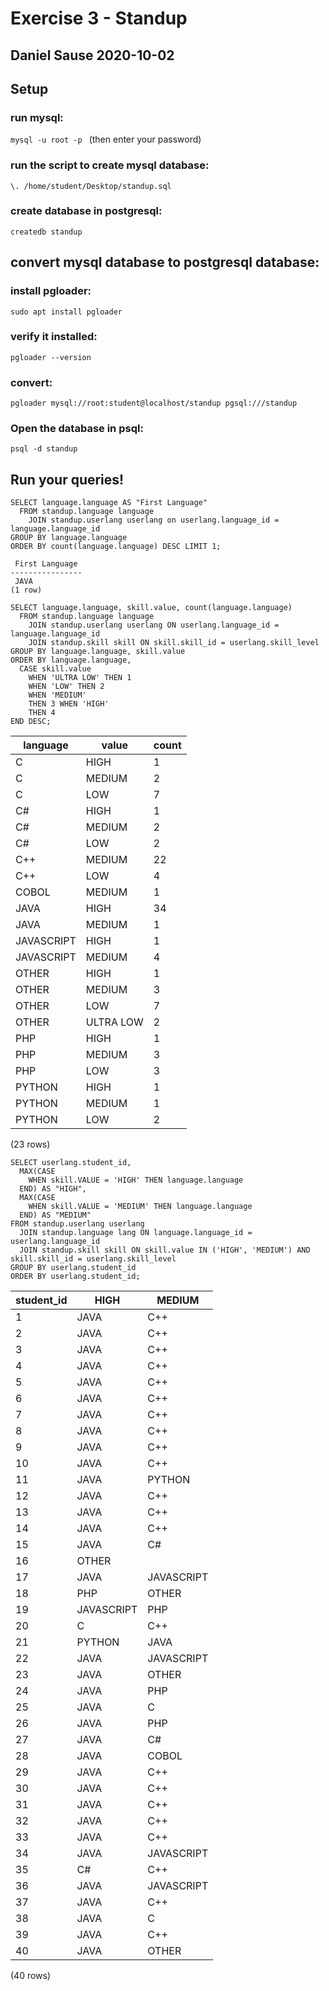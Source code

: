 # Exercise 3 - Standup
## Daniel Sause 2020-10-02

## Setup

### run mysql:
```mysql -u root -p ```
(then enter your password)

### run the script to create mysql database:
```\. /home/student/Desktop/standup.sql```

### create database in postgresql:
```createdb standup```

## convert mysql database to postgresql database:

### install pgloader:
```sudo apt install pgloader```

### verify it installed:
```pgloader --version```

### convert:
```pgloader mysql://root:student@localhost/standup pgsql:///standup```

### Open the database in psql:
```psql -d standup```

## Run your queries!
```
SELECT language.language AS "First Language" 
  FROM standup.language language 
    JOIN standup.userlang userlang on userlang.language_id = language.language_id 
GROUP BY language.language 
ORDER BY count(language.language) DESC LIMIT 1;
```
```
 First Language 
----------------
 JAVA
(1 row)
```
```
SELECT language.language, skill.value, count(language.language) 
  FROM standup.language language 
    JOIN standup.userlang userlang ON userlang.language_id = language.language_id 
    JOIN standup.skill skill ON skill.skill_id = userlang.skill_level 
GROUP BY language.language, skill.value 
ORDER BY language.language, 
  CASE skill.value 
    WHEN 'ULTRA LOW' THEN 1 
    WHEN 'LOW' THEN 2 
    WHEN 'MEDIUM' 
    THEN 3 WHEN 'HIGH' 
    THEN 4 
END DESC;
```
  language  |   value   | count 
------------|-----------|-------
 C          | HIGH      |     1
 C          | MEDIUM    |     2
 C          | LOW       |     7
 C#         | HIGH      |     1
 C#         | MEDIUM    |     2
 C#         | LOW       |     2
 C++        | MEDIUM    |    22
 C++        | LOW       |     4
 COBOL      | MEDIUM    |     1
 JAVA       | HIGH      |    34
 JAVA       | MEDIUM    |     1
 JAVASCRIPT | HIGH      |     1
 JAVASCRIPT | MEDIUM    |     4
 OTHER      | HIGH      |     1
 OTHER      | MEDIUM    |     3
 OTHER      | LOW       |     7
 OTHER      | ULTRA LOW |     2
 PHP        | HIGH      |     1
 PHP        | MEDIUM    |     3
 PHP        | LOW       |     3
 PYTHON     | HIGH      |     1
 PYTHON     | MEDIUM    |     1
 PYTHON     | LOW       |     2
(23 rows)

```
SELECT userlang.student_id,
  MAX(CASE
    WHEN skill.VALUE = 'HIGH' THEN language.language
  END) AS "HIGH",
  MAX(CASE
    WHEN skill.VALUE = 'MEDIUM' THEN language.language
  END) AS "MEDIUM"
FROM standup.userlang userlang
  JOIN standup.language lang ON language.language_id = userlang.language_id
  JOIN standup.skill skill ON skill.value IN ('HIGH', 'MEDIUM') AND skill.skill_id = userlang.skill_level
GROUP BY userlang.student_id 
ORDER BY userlang.student_id;
```

 student_id |    HIGH    |   MEDIUM   
------------|------------|---------
          1 | JAVA       | C++
          2 | JAVA       | C++
          3 | JAVA       | C++
          4 | JAVA       | C++
          5 | JAVA       | C++
          6 | JAVA       | C++
          7 | JAVA       | C++
          8 | JAVA       | C++
          9 | JAVA       | C++
         10 | JAVA       | C++
         11 | JAVA       | PYTHON
         12 | JAVA       | C++
         13 | JAVA       | C++
         14 | JAVA       | C++
         15 | JAVA       | C#
         16 | OTHER      | 
         17 | JAVA       | JAVASCRIPT
         18 | PHP        | OTHER
         19 | JAVASCRIPT | PHP
         20 | C          | C++
         21 | PYTHON     | JAVA
         22 | JAVA       | JAVASCRIPT
         23 | JAVA       | OTHER
         24 | JAVA       | PHP
         25 | JAVA       | C
         26 | JAVA       | PHP
         27 | JAVA       | C#
         28 | JAVA       | COBOL
         29 | JAVA       | C++
         30 | JAVA       | C++
         31 | JAVA       | C++
         32 | JAVA       | C++
         33 | JAVA       | C++
         34 | JAVA       | JAVASCRIPT
         35 | C#         | C++
         36 | JAVA       | JAVASCRIPT
         37 | JAVA       | C++
         38 | JAVA       | C
         39 | JAVA       | C++
         40 | JAVA       | OTHER
(40 rows)
